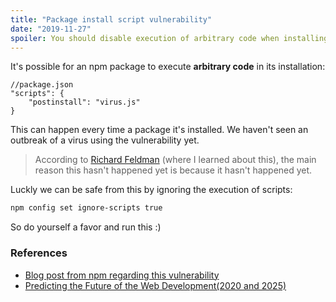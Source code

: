 ```yaml
---
title: "Package install script vulnerability"
date: "2019-11-27"
spoiler: You should disable execution of arbitrary code when installing npm packages.
---
```


It's possible for an npm package to execute **arbitrary code** in its installation:

```json{3}
//package.json
"scripts": {
    "postinstall": "virus.js"
}
```

This can happen every time a package it's installed. We haven't seen an outbreak of a virus using the vulnerability yet.

> According to [Richard Feldman](https://twitter.com/rtfeldman) (where I learned about this), the main reason this hasn't happened yet is because it hasn't happened yet.

Luckly we can be safe from this by ignoring the execution of scripts:

```bash
npm config set ignore-scripts true
```

So do yourself a favor and run this :)

### References

- [Blog post from npm regarding this vulnerability](https://blog.npmjs.org/post/141702881055/package-install-scripts-vulnerability)
- [Predicting the Future of the Web Development(2020 and 2025)](https://youtu.be/24tQRwIRP_w)
